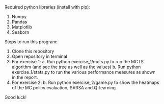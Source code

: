 Required python libraries (install with pip):
1. Numpy
2. Pandas
3. Matplotlib
4. Seaborn

Steps to run this program:
1. Clone this repository
2. Open repository in terminal
3. For exercise 1:
  a. Run python exercise_1/mcts.py to run the MCTS algorithm (and see the tree as well as the values)
  b. Run python exercise_1/stats.py to run the various performance measures as shown in the report.
4. For exercise 2:
  b. Run python exercise_2/game.py to show the heatmaps of the MC policy evaluation, SARSA and Q-learning.
  
Good luck!

